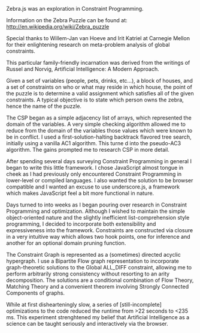 Zebra.js was an exploration in Constraint Programming.

Information on the Zebra Puzzle can be found at: http://en.wikipedia.org/wiki/Zebra_puzzle

Special thanks to Willem-Jan van Hoeve and Irit Katriel at Carnegie Mellon for their enlightening research on meta-problem analysis of global constraints.

This particular family-friendly incarnation was derived from the writings of Russel and Norvig, Artificial Intelligence: A Modern Approach.

Given a set of variables (people, pets, drinks, etc...), a block of houses, and a set of constraints on who or what may reside in which house, the point of the puzzle is to determine a valid assignment which satisfies all of the given constraints.  A typical objective is to state which person owns the zebra, hence the name of the puzzle.

The CSP began as a simple adjacency list of arrays, which represented the domain of the variables.  A very simple checking algorithm allowed me to reduce from the domain of the variables those values which were known to be in conflict.  I used a first-solution-halting backtrack flavored tree search, initially using a vanilla AC1 algorithm.  This turne d into the pseudo-AC3 algorithm.  The gains prompted me to research CSP in more detail.

After spending several days surveying Constraint Programming in general I began to write this little framework.  I chose JavaScript almost tongue in cheek as I had previously only encountered Constraint Programming in lower-level or compiled languages.  I also wanted the solution to be browser compatible and I wanted an excuse to use underscore.js, a framework which makes JavaScript feel a bit more functional in nature.

Days turned to into weeks as I began pouring over research in Constraint Programming and optimization.  Although I wished to maintain the simple object-oriented nature and the slightly inefficient list-comprehension style programming, I decided to incorporate both extensibility and expressiveness into the framework.  Constraints are constructed via closure in a very intuitive way which allows two hook points, one for inference and another for an optional domain pruning function.

The Constraint Graph is represented as a (sometimes) directed acyclic hypergraph.  I use a Bipartite Flow graph representation to incorporate graph-theoretic solutions to the Global ALL_DIFF constraint, allowing me to perform arbitrarily strong consistency without resorting to an arity decomposition.  The solutions are a conditional combination of Flow Theory, Matching Theory and a convenient theorem involving Strongly Connected Components of graphs.

While at first dishearteningly slow, a series of [still-incomplete] optimizations to the code reduced the runtime from >22 seconds to <235 ms.  This experiment strenghtened my belief that Artificial Intelligence as a science can be taught seriously and interactively via the browser.

